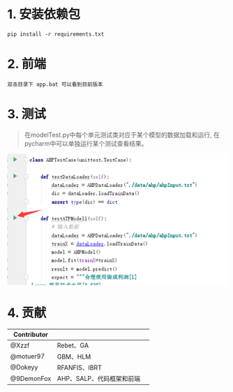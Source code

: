 # 1. 安装依赖包 

```
pip install -r requirements.txt
```
# 2. 前端

```
双击目录下 app.bat 可以看到目前版本
```
# 3. 测试
> 在modelTest.py中每个单元测试类对应于某个模型的数据加载和运行,
> 在pycharm中可以单独运行某个测试查看结果。

![image-20201225110818279](README.assets/image-20201225110818279.png)


# 4. 贡献
| Contributor |                           |      |
| ----------- | ------------------------- | ---- |
| @Xzzf       | Rebet、GA                 |      |
| @motuer97   | GBM、HLM                  |      |
| @Dokeyy     | RFANFIS、IBRT             |      |
| @9DemonFox  | AHP、SALP、代码框架和前端 |      |
